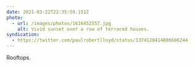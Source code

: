 ```yaml
---
date: 2021-03-22T22:35:59.151Z
photo:
  - url: /images/photos/1616452557.jpg
    alt: Vivid sunset over a row of terraced houses.
syndication:
  - https://twitter.com/paulrobertlloyd/status/1374128414886666244
---
```

Rooftops.
